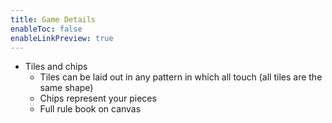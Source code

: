 ```yaml
---
title: Game Details
enableToc: false
enableLinkPreview: true
---
```


- Tiles and chips
	- Tiles can be laid out in any pattern in which all touch (all tiles are the same shape)
	- Chips represent your pieces
	- Full rule book on canvas

